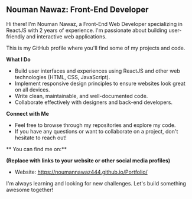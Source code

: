 ## Nouman Nawaz: Front-End Developer

Hi there!  I'm Nouman Nawaz, a Front-End Web Developer specializing in ReactJS with 2 years of experience. I'm passionate about building user-friendly and interactive web applications.

This is my GitHub profile where you'll find some of my projects and code.

**What I Do**

* Build user interfaces and experiences using ReactJS and other web technologies (HTML, CSS, JavaScript).
* Implement responsive design principles to ensure websites look great on all devices.
* Write clean, maintainable, and well-documented code.
* Collaborate effectively with designers and back-end developers.

**Connect with Me**

* Feel free to browse through my repositories and explore my code.
* If you have any questions or want to collaborate on a project, don't hesitate to reach out!


** You can find me on:**

**(Replace with links to your website or other social media profiles)**

* Website: https://noumannawaz444.github.io/Portfolio/


I'm always learning and looking for new challenges. Let's build something awesome together! 
